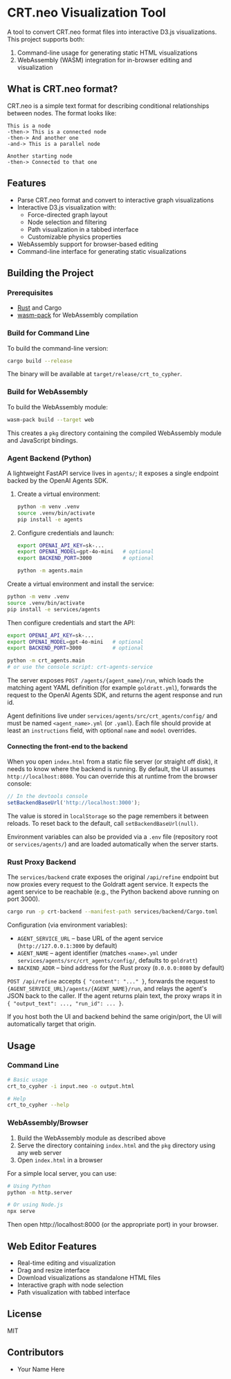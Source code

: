 # CRT.neo Visualization Tool

A tool to convert CRT.neo format files into interactive D3.js visualizations. This project supports both:
1. Command-line usage for generating static HTML visualizations
2. WebAssembly (WASM) integration for in-browser editing and visualization

## What is CRT.neo format?

CRT.neo is a simple text format for describing conditional relationships between nodes. The format looks like:

```
This is a node
-then-> This is a connected node
-then-> And another one
-and-> This is a parallel node

Another starting node
-then-> Connected to that one
```

## Features

- Parse CRT.neo format and convert to interactive graph visualizations
- Interactive D3.js visualization with:
  - Force-directed graph layout
  - Node selection and filtering
  - Path visualization in a tabbed interface
  - Customizable physics properties
- WebAssembly support for browser-based editing
- Command-line interface for generating static visualizations

## Building the Project

### Prerequisites

- [Rust](https://www.rust-lang.org/tools/install) and Cargo
- [wasm-pack](https://rustwasm.github.io/wasm-pack/installer/) for WebAssembly compilation

### Build for Command Line

To build the command-line version:

```bash
cargo build --release
```

The binary will be available at `target/release/crt_to_cypher`.

### Build for WebAssembly

To build the WebAssembly module:

```bash
wasm-pack build --target web
```

This creates a `pkg` directory containing the compiled WebAssembly module and JavaScript bindings.

### Agent Backend (Python)

A lightweight FastAPI service lives in `agents/`; it exposes a single endpoint backed by the OpenAI Agents SDK.

1. Create a virtual environment:

    ```bash
    python -m venv .venv
    source .venv/bin/activate
    pip install -e agents
    ```

2. Configure credentials and launch:

    ```bash
    export OPENAI_API_KEY=sk-...
    export OPENAI_MODEL=gpt-4o-mini   # optional
    export BACKEND_PORT=3000          # optional

    python -m agents.main
    ```

Create a virtual environment and install the service:

```bash
python -m venv .venv
source .venv/bin/activate
pip install -e services/agents
```

Then configure credentials and start the API:

```bash
export OPENAI_API_KEY=sk-...
export OPENAI_MODEL=gpt-4o-mini   # optional
export BACKEND_PORT=3000          # optional

python -m crt_agents.main
# or use the console script: crt-agents-service
```

The server exposes `POST /agents/{agent_name}/run`, which loads the matching agent YAML definition (for example `goldratt.yml`), forwards the request to the OpenAI Agents SDK, and returns the agent response and run id.

Agent definitions live under `services/agents/src/crt_agents/config/` and must be named `<agent_name>.yml` (or `.yaml`). Each file should provide at least an `instructions` field, with optional `name` and `model` overrides.

#### Connecting the front-end to the backend

When you open `index.html` from a static file server (or straight off disk), it needs to know where the backend is running. By default, the UI assumes `http://localhost:8080`. You can override this at runtime from the browser console:

```js
// In the devtools console
setBackendBaseUrl('http://localhost:3000');
```

The value is stored in `localStorage` so the page remembers it between reloads. To reset back to the default, call `setBackendBaseUrl(null)`.

Environment variables can also be provided via a `.env` file (repository root or `services/agents/`) and are loaded automatically when the server starts.

### Rust Proxy Backend

The `services/backend` crate exposes the original `/api/refine` endpoint but now proxies every request to the Goldratt agent service. It expects the agent service to be reachable (e.g., the Python backend above running on port 3000).

```bash
cargo run -p crt-backend --manifest-path services/backend/Cargo.toml
```

Configuration (via environment variables):

- `AGENT_SERVICE_URL` – base URL of the agent service (`http://127.0.0.1:3000` by default)
- `AGENT_NAME` – agent identifier (matches `<name>.yml` under `services/agents/src/crt_agents/config/`, defaults to `goldratt`)
- `BACKEND_ADDR` – bind address for the Rust proxy (`0.0.0.0:8080` by default)

`POST /api/refine` accepts `{ "content": "..." }`, forwards the request to `{AGENT_SERVICE_URL}/agents/{AGENT_NAME}/run`, and relays the agent's JSON back to the caller. If the agent returns plain text, the proxy wraps it in `{ "output_text": ..., "run_id": ... }`.

If you host both the UI and backend behind the same origin/port, the UI will automatically target that origin.

## Usage

### Command Line

```bash
# Basic usage
crt_to_cypher -i input.neo -o output.html

# Help
crt_to_cypher --help
```

### WebAssembly/Browser

1. Build the WebAssembly module as described above
2. Serve the directory containing `index.html` and the `pkg` directory using any web server
3. Open `index.html` in a browser

For a simple local server, you can use:

```bash
# Using Python
python -m http.server

# Or using Node.js
npx serve
```

Then open http://localhost:8000 (or the appropriate port) in your browser.

## Web Editor Features

- Real-time editing and visualization
- Drag and resize interface
- Download visualizations as standalone HTML files
- Interactive graph with node selection
- Path visualization with tabbed interface

## License

MIT

## Contributors

- Your Name Here 
